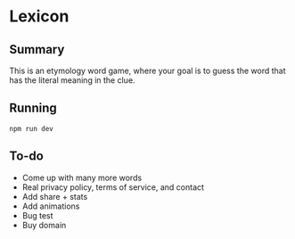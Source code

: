 # Lexicon

## Summary

This is an etymology word game, where your goal is to guess the word that has the literal meaning in the clue.

## Running

`npm run dev`

## To-do

* Come up with many more words
* Real privacy policy, terms of service, and contact
* Add share + stats
* Add animations
* Bug test
* Buy domain